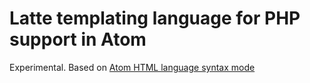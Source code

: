 # Latte templating language for PHP support in Atom

Experimental. Based on [Atom HTML language syntax mode](https://github.com/atom/language-html)

